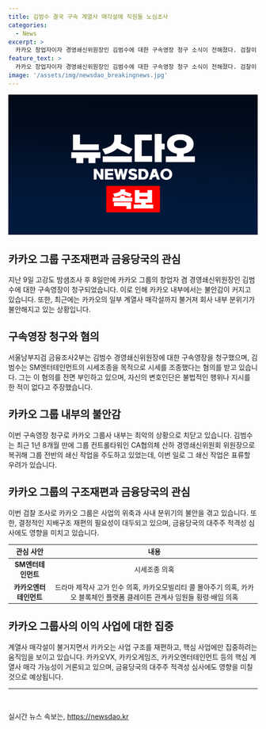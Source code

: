 ```yaml
---
title: 김범수 결국 구속 계열사 매각설에 직원들 노심초사
categories:
  - News
excerpt: >
  카카오 창업자이자 경영쇄신위원장인 김범수에 대한 구속영장 청구 소식이 전해졌다. 검찰이 카카오 주요 계열사 매각까지 검토 중이며, 이에 따른 내부 불안감이 커지고 있다. 김범수는 SM엔터테인먼트 시세조종 혐의로 조사를 받았으며, 본인 및 변호인은 이를 부인하고 있다. 이로 인해 카카오 그룹의 사내 분위기는 악화되었는데, 이에 따라 그룹의 쇄신 작업이 위축될 우려가 나타나고 있다. 또한, 검찰은 카카오의 다른 의혹에 대해서도 조사 중이며, 이에 따른 사법 리스크로 인해 카카오의 사업이 위축될 우려가 커지고 있다.
feature_text: >
  카카오 창업자이자 경영쇄신위원장인 김범수에 대한 구속영장 청구 소식이 전해졌다. 검찰이 카카오 주요 계열사 매각까지 검토 중이며, 이에 따른 내부 불안감이 커지고 있다. 김범수는 SM엔터테인먼트 시세조종 혐의로 조사를 받았으며, 본인 및 변호인은 이를 부인하고 있다. 이로 인해 카카오 그룹의 사내 분위기는 악화되었는데, 이에 따라 그룹의 쇄신 작업이 위축될 우려가 나타나고 있다. 또한, 검찰은 카카오의 다른 의혹에 대해서도 조사 중이며, 이에 따른 사법 리스크로 인해 카카오의 사업이 위축될 우려가 커지고 있다.
image: '/assets/img/newsdao_breakingnews.jpg'
---
```


<p><img src="/assets/img/newsdao_breakingnews.jpg" alt="firstkoreanews 속보" /></p>

<h2 data-ke-size="size26">카카오 그룹 구조재편과 금융당국의 관심</h2>

<p data-ke-size="size16">지난 9일 고강도 밤샘조사 후 8일만에 카카오 그룹의 창업자 겸 경영쇄신위원장인 김범수에 대한 구속영장이 청구되었습니다. 이로 인해 카카오 내부에서는 불안감이 커지고 있습니다. 또한, 최근에는 카카오의 일부 계열사 매각설까지 불거져 회사 내부 분위기가 불안해지고 있는 상황입니다.</p>

<h2 data-ke-size="size24">구속영장 청구와 혐의</h2>

<p data-ke-size="size16">서울남부지검 금융조사2부는 김범수 경영쇄신위원장에 대한 구속영장을 청구했으며, 김범수는 SM엔터테인먼트의 시세조종을 목적으로 시세를 조종했다는 혐의를 받고 있습니다. 그는 이 혐의를 전면 부인하고 있으며, 자신의 변호인단은 불법적인 행위나 지시를 한 적이 없다고 주장했습니다.</p>

<h2 data-ke-size="size24">카카오 그룹 내부의 불안감</h2>

<p data-ke-size="size16">이번 구속영장 청구로 카카오 그룹사 내부는 최악의 상황으로 치닫고 있습니다. 김범수는 최근 1년 8개월 만에 그룹 컨트롤타워인 CA협의체 산하 경영쇄신위원회 위원장으로 복귀해 그룹 전반의 쇄신 작업을 주도하고 있었는데, 이번 일로 그 쇄신 작업은 표류할 우려가 있습니다.</p>

<h2 data-ke-size="size24">카카오 그룹의 구조재편과 금융당국의 관심</h2>

<p data-ke-size="size16">이번 검찰 조사로 카카오 그룹은 사업의 위축과 사내 분위기의 불안을 겪고 있습니다. 또한, 결정적인 지배구조 재편의 필요성이 대두되고 있으며, 금융당국의 대주주 적격성 심사에도 영향을 미치고 있습니다.</p>

<table>
    <thead>
        <tr>
            <th style="text-align: center; height: 17px;"><b>관심 사안</b></th>
            <th style="text-align: center; height: 17px;"><b>내용</b></th>
        </tr>
    </thead>
    <tbody>
        <tr>
            <td style="text-align: center; height: 17px;"><b>SM엔터테인먼트</b></td>
            <td style="text-align: center; height: 17px;">시세조종 의혹</td>
        </tr>
        <tr>
            <td style="text-align: center; height: 17px;"><b>카카오엔터테인먼트</b></td>
            <td style="text-align: center; height: 17px;">드라마 제작사 고가 인수 의혹, 카카오모빌리티 콜 몰아주기 의혹, 카카오 블록체인 플랫폼 클레이튼 관계사 임원들 횡령·배임 의혹</td>
        </tr>
    </tbody>
</table>

<h2 data-ke-size="size24">카카오 그룹사의 이익 사업에 대한 집중</h2>

<p data-ke-size="size16">계열사 매각설이 불거지면서 카카오는 사업 구조를 재편하고, 핵심 사업에만 집중하려는 움직임을 보이고 있습니다. 카카오VX, 카카오게임즈, 카카오엔터테인먼트 등의 핵심 계열사 매각 가능성이 거론되고 있으며, 금융당국의 대주주 적격성 심사에도 영향을 미칠 것으로 예상됩니다.</p>

<hr>

<p data-ke-size="size16">&nbsp;</p>
실시간 뉴스 속보는, <a href="https://newsdao.kr" rel="dofollow">https://newsdao.kr</a>


